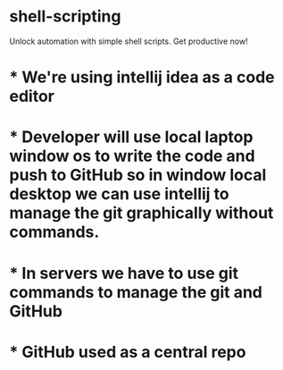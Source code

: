 # shell-scripting
Unlock automation with simple shell scripts. Get productive now!

# * We're using intellij idea as a code editor
# * Developer will use local laptop window os to write the code and push to GitHub so in window local desktop we can use intellij to manage the git graphically without commands.
# * In servers we have to use git commands to manage the git and GitHub 
# * GitHub used as a central repo